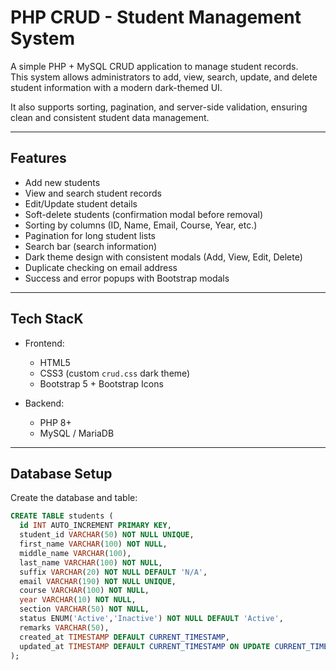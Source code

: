 # PHP CRUD - Student Management System

A simple PHP + MySQL CRUD application to manage student records.  
This system allows administrators to add, view, search, update, and delete student information with a modern dark-themed UI.  

It also supports sorting, pagination, and server-side validation, ensuring clean and consistent student data management.

---

## Features

- Add new students  
- View and search student records  
- Edit/Update student details  
- Soft-delete students (confirmation modal before removal)  
- Sorting by columns (ID, Name, Email, Course, Year, etc.)  
- Pagination for long student lists  
- Search bar (search information)
- Dark theme design with consistent modals (Add, View, Edit, Delete)  
- Duplicate checking on email address  
- Success and error popups with Bootstrap modals  

---

## Tech StacK

- Frontend:  
  - HTML5  
  - CSS3 (custom `crud.css` dark theme)  
  - Bootstrap 5 + Bootstrap Icons  

- Backend:  
  - PHP 8+  
  - MySQL / MariaDB  

---

## Database Setup

Create the database and table:

```sql
CREATE TABLE students (
  id INT AUTO_INCREMENT PRIMARY KEY,
  student_id VARCHAR(50) NOT NULL UNIQUE,
  first_name VARCHAR(100) NOT NULL,
  middle_name VARCHAR(100),
  last_name VARCHAR(100) NOT NULL,
  suffix VARCHAR(20) NOT NULL DEFAULT 'N/A',
  email VARCHAR(190) NOT NULL UNIQUE,
  course VARCHAR(100) NOT NULL,
  year VARCHAR(10) NOT NULL,
  section VARCHAR(50) NOT NULL,
  status ENUM('Active','Inactive') NOT NULL DEFAULT 'Active',
  remarks VARCHAR(50),
  created_at TIMESTAMP DEFAULT CURRENT_TIMESTAMP,
  updated_at TIMESTAMP DEFAULT CURRENT_TIMESTAMP ON UPDATE CURRENT_TIMESTAMP
);
